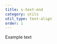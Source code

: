 ```yaml
---
title: s-text-end
category: utils
util_type: text-align
order: 1
---
```

<p class="s-text-end">Example text</p>